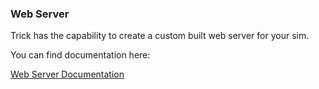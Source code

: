 ### Web Server
Trick has the capability to create a custom built web server for your sim.

You can find documentation here:

[Web Server Documentation](https://nasa.github.io/trick/documentation/simulation_capabilities/web/)
